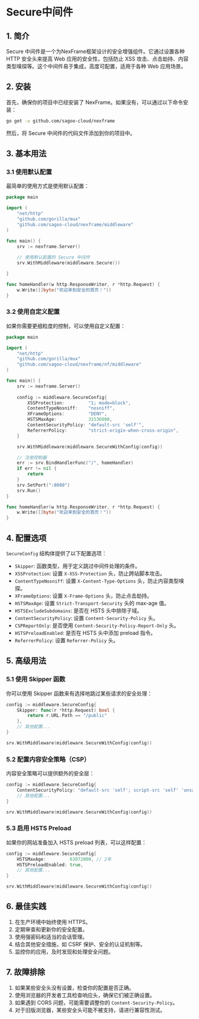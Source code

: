 # Secure中间件

## 1. 简介

Secure 中间件是一个为NexFrame框架设计的安全增强组件。它通过设置各种 HTTP 安全头来提高 Web 应用的安全性，包括防止 XSS 攻击、点击劫持、内容类型嗅探等。这个中间件易于集成，高度可配置，适用于各种 Web 应用场景。

## 2. 安装

首先，确保你的项目中已经安装了 NexFrame。如果没有，可以通过以下命令安装：

```bash
go get -u github.com/sagoo-cloud/nexframe
```

然后，将 Secure 中间件的代码文件添加到你的项目中。

## 3. 基本用法

### 3.1 使用默认配置

最简单的使用方式是使用默认配置：

```go
package main

import (
    "net/http"
    "github.com/gorilla/mux"
    "github.com/sagoo-cloud/nexframe/middleware"
)

func main() {
	srv := nexframe.Server()
    
    // 使用默认配置的 Secure 中间件
	srv.WithMiddleware(middleware.Secure())

}

func homeHandler(w http.ResponseWriter, r *http.Request) {
    w.Write([]byte("欢迎来到安全的首页！"))
}
```

### 3.2 使用自定义配置

如果你需要更细粒度的控制，可以使用自定义配置：

```go
package main

import (
    "net/http"
    "github.com/gorilla/mux"
    "github.com/sagoo-cloud/nexframe/nf/middleware"
)

func main() {
	srv := nexframe.Server()
    
    config := middleware.SecureConfig{
        XSSProtection:         "1; mode=block",
        ContentTypeNosniff:    "nosniff",
        XFrameOptions:         "DENY",
        HSTSMaxAge:            31536000,
        ContentSecurityPolicy: "default-src 'self'",
        ReferrerPolicy:        "strict-origin-when-cross-origin",
    }

	srv.WithMiddleware(middleware.SecureWithConfig(config))

	// 注册控制器
	err := srv.BindHandlerFunc("/", homeHandler)
	if err != nil {
		return
	}
	srv.SetPort(":8080")
	srv.Run()
}

func homeHandler(w http.ResponseWriter, r *http.Request) {
    w.Write([]byte("欢迎来到安全的首页！"))
}
```

## 4. 配置选项

`SecureConfig` 结构体提供了以下配置选项：

- `Skipper`: 函数类型，用于定义跳过中间件处理的条件。
- `XSSProtection`: 设置 `X-XSS-Protection` 头，防止跨站脚本攻击。
- `ContentTypeNosniff`: 设置 `X-Content-Type-Options` 头，防止内容类型嗅探。
- `XFrameOptions`: 设置 `X-Frame-Options` 头，防止点击劫持。
- `HSTSMaxAge`: 设置 `Strict-Transport-Security` 头的 max-age 值。
- `HSTSExcludeSubdomains`: 是否在 HSTS 头中排除子域。
- `ContentSecurityPolicy`: 设置 `Content-Security-Policy` 头。
- `CSPReportOnly`: 是否使用 `Content-Security-Policy-Report-Only` 头。
- `HSTSPreloadEnabled`: 是否在 HSTS 头中添加 preload 指令。
- `ReferrerPolicy`: 设置 `Referrer-Policy` 头。

## 5. 高级用法

### 5.1 使用 Skipper 函数

你可以使用 Skipper 函数来有选择地跳过某些请求的安全处理：

```go
config := middleware.SecureConfig{
    Skipper: func(r *http.Request) bool {
        return r.URL.Path == "/public"
    },
    // 其他配置...
}

srv.WithMiddleware(middleware.SecureWithConfig(config))
```

### 5.2 配置内容安全策略（CSP）

内容安全策略可以提供额外的安全层：

```go
config := middleware.SecureConfig{
    ContentSecurityPolicy: "default-src 'self'; script-src 'self' 'unsafe-inline'; style-src 'self' 'unsafe-inline'; img-src 'self' data:",
    // 其他配置...
}

srv.WithMiddleware(middleware.SecureWithConfig(config))
```

### 5.3 启用 HSTS Preload

如果你的网站准备加入 HSTS preload 列表，可以这样配置：

```go
config := middleware.SecureConfig{
    HSTSMaxAge:         63072000, // 2年
    HSTSPreloadEnabled: true,
    // 其他配置...
}

srv.WithMiddleware(middleware.SecureWithConfig(config))
```

## 6. 最佳实践

1. 在生产环境中始终使用 HTTPS。
2. 定期审查和更新你的安全配置。
3. 使用强密码和适当的会话管理。
4. 结合其他安全措施，如 CSRF 保护、安全的认证机制等。
5. 监控你的应用，及时发现和处理安全问题。

## 7. 故障排除

1. 如果某些安全头没有设置，检查你的配置是否正确。
2. 使用浏览器的开发者工具检查响应头，确保它们被正确设置。
3. 如果遇到 CORS 问题，可能需要调整你的 `Content-Security-Policy`。
4. 对于旧版浏览器，某些安全头可能不被支持，请进行兼容性测试。

